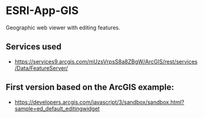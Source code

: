 # ESRI-App-GIS
Geographic web viewer with editing features.

## Services used
- https://services9.arcgis.com/mUzsVrpsS8a8ZBgW/ArcGIS/rest/services/Data/FeatureServer/

## First version based on the ArcGIS example:
- https://developers.arcgis.com/javascript/3/sandbox/sandbox.html?sample=ed_default_editingwidget
